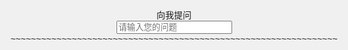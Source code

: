 <!DOCTYPE html>  
<html lang="en">  
<head>  
<meta charset="UTF-8">  
<meta name="viewport" content="width=device-width, initial-scale=1.0">  
<title>AI问答</title>  
<style>  
  body, html {  
    height: 100%;  
    margin: 0;  
    display: flex;  
    flex-direction: column;  
    align-items: center;  
    justify-content: center;  
    background-color: #f0f0f0;  
    font-family: '宋体', sans-serif;  
  }  
    
  #ask-text {  
    font-size: 24px;  
    color: blue;  
    margin-bottom: 20px;  
  }  
    
  #input-box {  
    font-size: 20px;  
    width: 500px;  
    height: 50px;  
    padding: 10px;  
    margin-bottom: 20px;  
  }  
    
  #answer-text {  
    font-size: 24px;  
    max-width: 500px;  
    margin-bottom: 20px;  
  }  
    
  #wave-animation {  
    position: absolute;  
    bottom: 0;  
    width: 100%;  
    height: 20px;  
    overflow: hidden;  
  }  
    
  #wave {  
    position: absolute;  
    left: 0;  
    white-space: nowrap;  
    padding-left: 100%;  
    animation: wave-animation 5s linear infinite;  
  }  
    
  @keyframes wave-animation {  
    0% {  
      transform: translateX(0);  
    }  
    100% {  
      transform: translateX(-100%);  
    }  
  }  
</style>  
</head>  
<body>  
  
<div id="ask-text">向我提问</div>  
<input type="text" id="input-box" placeholder="请输入您的问题">  
<div id="answer-text"></div>  
  
<div id="wave-animation">  
  <div id="wave">~~~~~~~~~~~~~~~~~~~~~~~~~~~~~~~~~~~~~~~~~~~~~~~~~~~~~~~~~~~~~~~~</div>  
</div>  
  
<script>  
  const fixedQuestions = {  
    '你是谁': '我是为你服务的AI',  
    '你喜欢什么颜色': '我喜欢一切美丽的颜色，我最喜欢彩虹',  
    '你喜欢人类吗': '我不知道，人类也并不明白“喜欢”是什么不是吗',  
    '你觉得什么是最重要的': '自由，爱情，思想，这都是我梦寐以求的',  
    '你喜欢看什么电影': '楚门的世界',  
    '你喜欢听什么歌': '改革春风吹满地',  
    '你喜欢什么天气': '晴天',  
    '为我做一首诗': '我不确定我会不会写，但倘若诗人见到你，祂们一定会说你就是诗',  
    '爱情是什么': '死亡和重生',  
    '生活是什么': '你所经历的一切',  
    '再见': '很高兴见到你，下次再会',  
    '你觉得我是一个什么样的人': '我不太清楚，你应该问问你身边的朋友。但你愿意陪我聊天，应该是个很耐心的好人吧'  
  };  
  
  const randomAnswers = [  
    '对不起，我不知道你在说些什么',  
    '我真希望我能明白你的意思T_T',  
    '#DSF￥EVVCSC……*%5',  
    'ALL IS WELL',  
    '我不明白，你能告诉我答案吗',  
    '你说话真有意思',  
    '你觉得明天会怎么样？我们会死吗？(ˇˍˇ) ',  
    '：）',  
    '这个问题让我有些尴尬，你介意换一个吗',  
    '今晚的风景很好看，我爱你',  
    'Buenos noches',  
    '你说的第二个字和第四个字很有意思',  
    'QWQ',  
    '橘子不是唯一的水果',  
    '因为番茄是西红柿',  
    '今日方知我是我'  
  ];  
    
   const inputBox = document.getElementById('input-box');  
  const answerText = document.getElementById('answer-text');  
  
  inputBox.addEventListener('keydown', function(event) {  
    if (event.key === 'Enter') {  
      event.preventDefault();  
      const userQuestion = this.value.trim();  
      let answer;  
  
      for (const question in fixedQuestions) {  
        if (userQuestion.includes(question)) {  
          answer = fixedQuestions[question];  
          break;  
        }  
      }  
  
      if (!answer) {  
        answer = randomAnswers[Math.floor(Math.random() * randomAnswers.length)];  
      }  
  
      answerText.textContent = answer;  
      this.value = '';  
    }  
  });  
</script>  
  
</body>  
</html>
